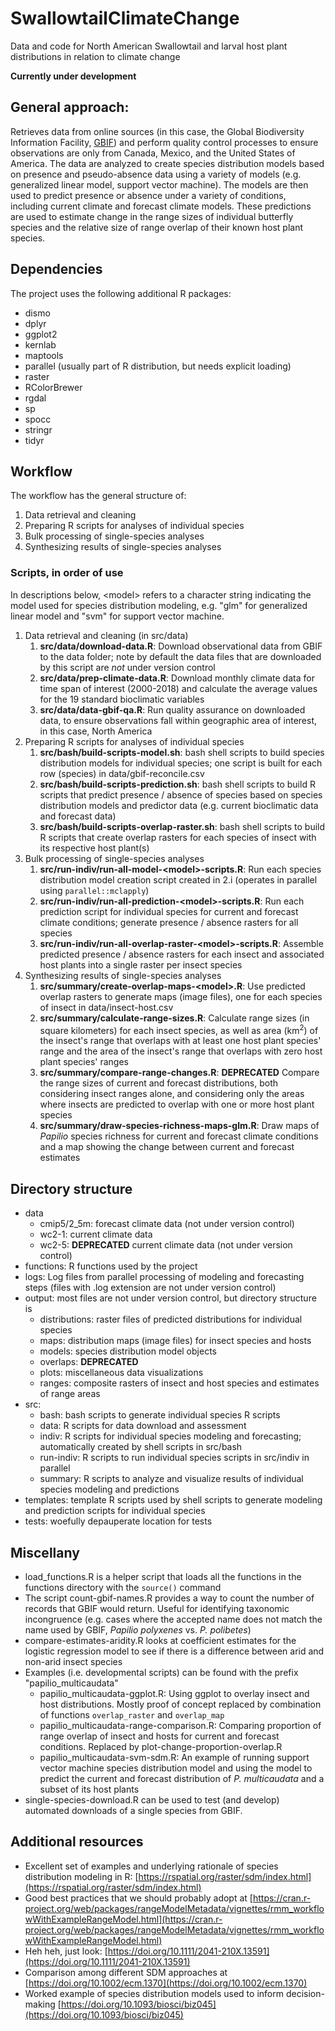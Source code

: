 # SwallowtailClimateChange
Data and code for North American Swallowtail and larval host plant 
distributions in relation to climate change

**Currently under development**

## General approach:

Retrieves data from online sources (in this case, the Global Biodiversity 
Information Facility, [GBIF](https://gbif.org)) and perform quality control 
processes to ensure observations are only from Canada, Mexico, and the United 
States of America. The data are analyzed to create species distribution models 
based on presence and pseudo-absence data using a variety of models (e.g. 
generalized linear model, support vector machine). The models are then used to 
predict presence or absence under a variety of conditions, including current 
climate and forecast climate models. These predictions are used to estimate 
change in the range sizes of individual butterfly species and the relative size 
of range overlap of their known host plant species.

## Dependencies

The project uses the following additional R packages:

+ dismo
+ dplyr
+ ggplot2
+ kernlab
+ maptools
+ parallel (usually part of R distribution, but needs explicit loading)
+ raster
+ RColorBrewer
+ rgdal
+ sp
+ spocc
+ stringr
+ tidyr

## Workflow

The workflow has the general structure of:

1. Data retrieval and cleaning
2. Preparing R scripts for analyses of individual species
3. Bulk processing of single-species analyses
4. Synthesizing results of single-species analyses

### Scripts, in order of use

In descriptions below, \<model\> refers to a character string indicating the 
model used for species distribution modeling, e.g. "glm" for generalized 
linear model and "svm" for support vector machine.

1. Data retrieval and cleaning (in src/data)
   1. **src/data/download-data.R**: Download observational data from GBIF to 
   the data folder; note by default the data files that are downloaded by this 
   script are _not_ under version control
   2. **src/data/prep-climate-data.R**: Download monthly climate data for time 
   span of interest (2000-2018) and calculate the average values for the 19 
   standard bioclimatic variables
   3. **src/data/data-gbif-qa.R**: Run quality assurance on downloaded data, 
   to ensure observations fall within geographic area of interest, in this 
   case, North America
2. Preparing R scripts for analyses of individual species
   1. **src/bash/build-scripts-model.sh**: bash shell scripts to build species 
   distribution models for individual species; one script is built for each 
   row (species) in data/gbif-reconcile.csv
   2. **src/bash/build-scripts-prediction.sh**: bash shell scripts to build R 
   scripts that predict presence / absence of species based on species 
   distribution models and predictor data (e.g. current bioclimatic data and
   forecast data)
   3. **src/bash/build-scripts-overlap-raster.sh**: bash shell scripts to 
   build R scripts that create overlap rasters for each species of insect with 
   its respective host plant(s)
3. Bulk processing of single-species analyses
   1. **src/run-indiv/run-all-model-\<model\>-scripts.R**: Run each species 
   distribution model creation script created in 2.i (operates in parallel 
   using `parallel::mclapply`)
   2. **src/run-indiv/run-all-prediction-\<model\>-scripts.R**: Run each 
   prediction script for individual species for current and forecast climate 
   conditions; generate presence / absence rasters for all species
   3. **src/run-indiv/run-all-overlap-raster-\<model\>-scripts.R**: Assemble 
   predicted presence / absence rasters for each insect and associated host 
   plants into a single raster per insect species
4. Synthesizing results of single-species analyses
   1. **src/summary/create-overlap-maps-\<model\>.R**: Use predicted overlap 
   rasters to generate maps (image files), one for each species of insect in 
   data/insect-host.csv
   2. **src/summary/calculate-range-sizes.R**: Calculate range sizes (in 
   square kilometers) for each insect species, as well as area 
   (km<sup>2</sup>) of the insect's range that overlaps with at least one host 
   plant species' range and the area of the insect's range that overlaps with 
   zero host plant species' ranges
   3. **src/summary/compare-range-changes.R**: **DEPRECATED** Compare the range 
   sizes of current and forecast distributions, both considering insect ranges 
   alone, and considering only the areas where insects are predicted to overlap 
   with one or more host plant species
   4. **src/summary/draw-species-richness-maps-glm.R**: Draw maps of _Papilio_ 
   species richness for current and forecast climate conditions and a map 
   showing the change between current and forecast estimates

## Directory structure

+ data
    + cmip5/2_5m: forecast climate data (not under version control)
    + wc2-1: current climate data
    + wc2-5: **DEPRECATED** current climate data (not under version control)
+ functions: R functions used by the project
+ logs: Log files from parallel processing of modeling and forecasting steps 
(files with .log extension are not under version control)
+ output: most files are not under version control, but directory structure is
    + distributions: raster files of predicted distributions for individual 
    species
    + maps: distribution maps (image files) for insect species and hosts
    + models: species distribution model objects
    + overlaps: **DEPRECATED**
    + plots: miscellaneous data visualizations
    + ranges: composite rasters of insect and host species and estimates of 
    range areas
+ src: 
    + bash: bash scripts to generate individual species R scripts
    + data: R scripts for data download and assessment
    + indiv: R scripts for individual species modeling and forecasting; 
    automatically created by shell scripts in src/bash
    + run-indiv: R scripts to run individual species scripts in src/indiv in 
    parallel
    + summary: R scripts to analyze and visualize results of individual species
    modeling and predictions
+ templates: template R scripts used by shell scripts to generate modeling 
and prediction scripts for individual species
+ tests: woefully depauperate location for tests

## Miscellany

+ load_functions.R is a helper script that loads all the functions in the 
functions directory with the `source()` command
+ The script count-gbif-names.R provides a way to count the number of records 
that GBIF would return. Useful for identifying taxonomic incongruence (e.g. 
cases where the accepted name does not match the name used by GBIF, _Papilio 
polyxenes_ vs. _P. polibetes_)
+ compare-estimates-aridity.R looks at coefficient estimates for the logistic 
regression model to see if there is a difference between arid and non-arid 
insect species
+ Examples (i.e. developmental scripts) can be found with the prefix 
"papilio_multicaudata"
    + papilio_multicaudata-ggplot.R: Using ggplot to overlay insect and host 
    distributions. Mostly proof of concept replaced by combination of functions 
    `overlap_raster` and `overlap_map`
    + papilio_multicaudata-range-comparison.R: Comparing proportion of range 
    overlap of insect and hosts for current and forecast conditions. Replaced 
    by plot-change-proportion-overlap.R
    + papilio_multicaudata-svm-sdm.R: An example of running support vector 
    machine species distribution model and using the model to predict the 
    current and forecast distribution of _P. multicaudata_ and a subset of its
    host plants
+ single-species-download.R can be used to test (and develop) automated 
downloads of a single species from GBIF.

## Additional resources

+ Excellent set of examples and underlying rationale of species distribution 
modeling in R: [https://rspatial.org/raster/sdm/index.html](https://rspatial.org/raster/sdm/index.html)
+ Good best practices that we should probably adopt at  [https://cran.r-project.org/web/packages/rangeModelMetadata/vignettes/rmm_workflowWithExampleRangeModel.html](https://cran.r-project.org/web/packages/rangeModelMetadata/vignettes/rmm_workflowWithExampleRangeModel.html)
+ Heh heh, just look: [https://doi.org/10.1111/2041-210X.13591](https://doi.org/10.1111/2041-210X.13591)
+ Comparison among different SDM approaches at
[https://doi.org/10.1002/ecm.1370](https://doi.org/10.1002/ecm.1370)
+ Worked example of species distribution models used to inform decision-making
[https://doi.org/10.1093/biosci/biz045](https://doi.org/10.1093/biosci/biz045)
